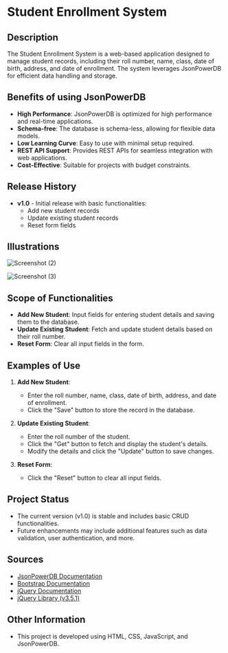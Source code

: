 # Student Enrollment System

## Description

The Student Enrollment System is a web-based application designed to manage student records, including their roll number, name, class, date of birth, address, and date of enrollment. The system leverages JsonPowerDB for efficient data handling and storage.

## Benefits of using JsonPowerDB

- **High Performance**: JsonPowerDB is optimized for high performance and real-time applications.
- **Schema-free**: The database is schema-less, allowing for flexible data models.
- **Low Learning Curve**: Easy to use with minimal setup required.
- **REST API Support**: Provides REST APIs for seamless integration with web applications.
- **Cost-Effective**: Suitable for projects with budget constraints.

## Release History

- **v1.0** - Initial release with basic functionalities:
  - Add new student records
  - Update existing student records
  - Reset form fields

## Illustrations

![Screenshot (2)](https://github.com/user-attachments/assets/e35eefd4-5382-4e8f-b196-1a04b1fd9501)

![Screenshot (3)](https://github.com/user-attachments/assets/2ab06234-abe7-40c2-a64a-57ba290b7fd1)


## Scope of Functionalities

- **Add New Student**: Input fields for entering student details and saving them to the database.
- **Update Existing Student**: Fetch and update student details based on their roll number.
- **Reset Form**: Clear all input fields in the form.

## Examples of Use

1. **Add New Student**:
   - Enter the roll number, name, class, date of birth, address, and date of enrollment.
   - Click the "Save" button to store the record in the database.

2. **Update Existing Student**:
   - Enter the roll number of the student.
   - Click the "Get" button to fetch and display the student's details.
   - Modify the details and click the "Update" button to save changes.

3. **Reset Form**:
   - Click the "Reset" button to clear all input fields.

## Project Status

- The current version (v1.0) is stable and includes basic CRUD functionalities.
- Future enhancements may include additional features such as data validation, user authentication, and more.

## Sources

- [JsonPowerDB Documentation](http://login2explore.com/jpdb/docs.html)
- [Bootstrap Documentation](https://getbootstrap.com/docs/3.4/getting-started/)
- [jQuery Documentation](https://api.jquery.com/)
- [jQuery Library (v3.5.1)](https://ajax.googleapis.com/ajax/libs/jquery/3.5.1/jquery.min.js)

## Other Information

- This project is developed using HTML, CSS, JavaScript, and JsonPowerDB.
